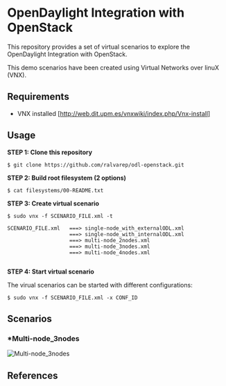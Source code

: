 # OpenDaylight Integration with OpenStack
This repository provides a set of virtual scenarios to explore the OpenDaylight Integration with OpenStack.

This demo scenarios have been created using Virtual Networks over linuX (VNX).

## Requirements

 - VNX installed [http://web.dit.upm.es/vnxwiki/index.php/Vnx-install]

## Usage
**STEP 1: Clone this repository**
~~~
$ git clone https://github.com/ralvarep/odl-openstack.git
~~~
**STEP 2: Build root filesystem (2 options)**
~~~
$ cat filesystems/00-README.txt
~~~
**STEP 3: Create virtual scenario**
~~~
$ sudo vnx -f SCENARIO_FILE.xml -t

SCENARIO_FILE.xml   ===> single-node_with_externalODL.xml
                    ===> single-node_with_internalODL.xml
                    ===> multi-node_2nodes.xml
                    ===> multi-node_3nodes.xml
                    ===> multi-node_4nodes.xml
                    
~~~
**STEP 4: Start virtual scenario**

The virual scenarios can be started with different configurations:
~~~
$ sudo vnx -f SCENARIO_FILE.xml -x CONF_ID
~~~

## Scenarios

### *Multi-node_3nodes
![Multi-node_3nodes](https://raw.githubusercontent.com/ralvarep/odl-openstack/master/network_maps/multi-node_3nodes.jpg)


## References
